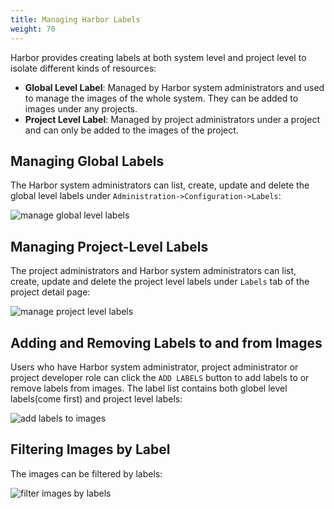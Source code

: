 ```yaml
---
title: Managing Harbor Labels
weight: 70
---
```


Harbor provides creating labels at both system level and project level to isolate different kinds of resources:

* **Global Level Label**: Managed by Harbor system administrators and used to manage the images of the whole system. They can be added to images under any projects.
* **Project Level Label**: Managed by project administrators under a project and can only be added to the images of the project.

## Managing Global Labels
The Harbor system administrators can list, create, update and delete the global level labels under `Administration->Configuration->Labels`:

![manage global level labels](../../../img/manage-global-level-labels.png)

## Managing Project-Level Labels
The project administrators and Harbor system administrators can list, create, update and delete the project level labels under `Labels` tab of the project detail page:

![manage project level labels](../../../img/manage-project-level-labels.png)

## Adding and Removing Labels to and from Images
Users who have Harbor system administrator, project administrator or project developer role can click the `ADD LABELS` button to add labels to or remove labels from images. The label list contains both globel level labels(come first) and project level labels:

![add labels to images](../../../img/add-labels-to-images.png)

## Filtering Images by Label
The images can be filtered by labels:

![filter images by labels](../../../img/filter-images-by-label.png)
